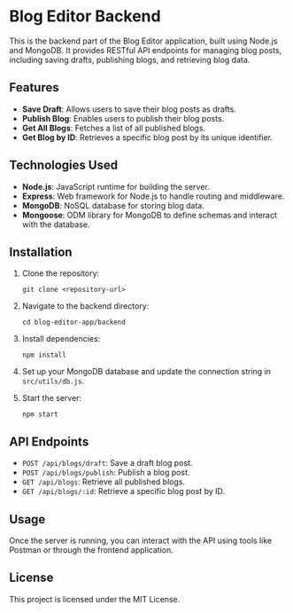 # Blog Editor Backend

This is the backend part of the Blog Editor application, built using Node.js and MongoDB. It provides RESTful API endpoints for managing blog posts, including saving drafts, publishing blogs, and retrieving blog data.

## Features

- **Save Draft**: Allows users to save their blog posts as drafts.
- **Publish Blog**: Enables users to publish their blog posts.
- **Get All Blogs**: Fetches a list of all published blogs.
- **Get Blog by ID**: Retrieves a specific blog post by its unique identifier.

## Technologies Used

- **Node.js**: JavaScript runtime for building the server.
- **Express**: Web framework for Node.js to handle routing and middleware.
- **MongoDB**: NoSQL database for storing blog data.
- **Mongoose**: ODM library for MongoDB to define schemas and interact with the database.

## Installation

1. Clone the repository:
   ```
   git clone <repository-url>
   ```

2. Navigate to the backend directory:
   ```
   cd blog-editor-app/backend
   ```

3. Install dependencies:
   ```
   npm install
   ```

4. Set up your MongoDB database and update the connection string in `src/utils/db.js`.

5. Start the server:
   ```
   npm start
   ```

## API Endpoints

- `POST /api/blogs/draft`: Save a draft blog post.
- `POST /api/blogs/publish`: Publish a blog post.
- `GET /api/blogs`: Retrieve all published blogs.
- `GET /api/blogs/:id`: Retrieve a specific blog post by ID.

## Usage

Once the server is running, you can interact with the API using tools like Postman or through the frontend application.

## License

This project is licensed under the MIT License.